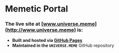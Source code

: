 # Memetic Portal

### The live site at **[www.universe.meme](http://www.universe.meme)** is:

- **Built and hosted via [GitHub Pages](https://pages.github.com)**
- **Maintained in the `UNIVERSE.MEME`** GitHub repository
